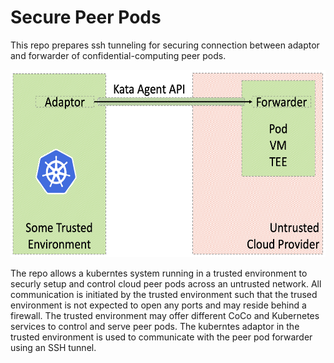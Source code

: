 # Secure Peer Pods

This repo prepares ssh tunneling for securing connection between adaptor and forwarder of confidential-computing peer pods.

<img src="images/RemoteControl.png" height="300">

The repo allows a kuberntes system running in a trusted environment to securly setup and control cloud peer pods across an untrusted network.
All communication is initiated by the trusted environment such that the trused environment is not expected to open any ports and may reside behind a firewall.
The trusted environment may offer different CoCo and Kubernetes services to control and serve peer pods. The kuberntes adaptor in the trusted environment is used to communicate with the peer pod forwarder using an SSH tunnel. 



